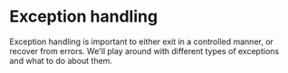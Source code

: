 # Exception handling

Exception handling is important to either exit in a controlled manner, or recover from errors.
We'll play around with different types of exceptions and what to do about them.